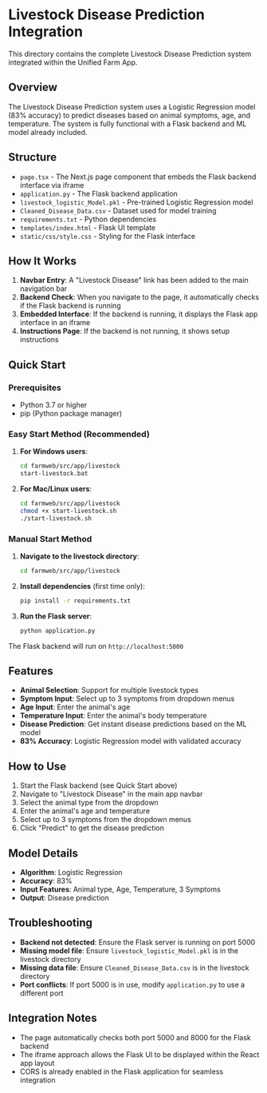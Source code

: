 # Livestock Disease Prediction Integration

This directory contains the complete Livestock Disease Prediction system integrated within the Unified Farm App.

## Overview

The Livestock Disease Prediction system uses a Logistic Regression model (83% accuracy) to predict diseases based on animal symptoms, age, and temperature. The system is fully functional with a Flask backend and ML model already included.

## Structure

- `page.tsx` - The Next.js page component that embeds the Flask backend interface via iframe
- `application.py` - The Flask backend application
- `livestock_logistic_Model.pkl` - Pre-trained Logistic Regression model
- `Cleaned_Disease_Data.csv` - Dataset used for model training
- `requirements.txt` - Python dependencies
- `templates/index.html` - Flask UI template
- `static/css/style.css` - Styling for the Flask interface

## How It Works

1. **Navbar Entry**: A "Livestock Disease" link has been added to the main navigation bar
2. **Backend Check**: When you navigate to the page, it automatically checks if the Flask backend is running
3. **Embedded Interface**: If the backend is running, it displays the Flask app interface in an iframe
4. **Instructions Page**: If the backend is not running, it shows setup instructions

## Quick Start

### Prerequisites

- Python 3.7 or higher
- pip (Python package manager)

### Easy Start Method (Recommended)

1. **For Windows users**:
   ```bash
   cd farmweb/src/app/livestock
   start-livestock.bat
   ```

2. **For Mac/Linux users**:
   ```bash
   cd farmweb/src/app/livestock
   chmod +x start-livestock.sh
   ./start-livestock.sh
   ```

### Manual Start Method

1. **Navigate to the livestock directory**:
   ```bash
   cd farmweb/src/app/livestock
   ```

2. **Install dependencies** (first time only):
   ```bash
   pip install -r requirements.txt
   ```

3. **Run the Flask server**:
   ```bash
   python application.py
   ```

The Flask backend will run on `http://localhost:5000`

## Features

- **Animal Selection**: Support for multiple livestock types
- **Symptom Input**: Select up to 3 symptoms from dropdown menus
- **Age Input**: Enter the animal's age
- **Temperature Input**: Enter the animal's body temperature
- **Disease Prediction**: Get instant disease predictions based on the ML model
- **83% Accuracy**: Logistic Regression model with validated accuracy

## How to Use

1. Start the Flask backend (see Quick Start above)
2. Navigate to "Livestock Disease" in the main app navbar
3. Select the animal type from the dropdown
4. Enter the animal's age and temperature
5. Select up to 3 symptoms from the dropdown menus
6. Click "Predict" to get the disease prediction

## Model Details

- **Algorithm**: Logistic Regression
- **Accuracy**: 83%
- **Input Features**: Animal type, Age, Temperature, 3 Symptoms
- **Output**: Disease prediction

## Troubleshooting

- **Backend not detected**: Ensure the Flask server is running on port 5000
- **Missing model file**: Ensure `livestock_logistic_Model.pkl` is in the livestock directory
- **Missing data file**: Ensure `Cleaned_Disease_Data.csv` is in the livestock directory
- **Port conflicts**: If port 5000 is in use, modify `application.py` to use a different port

## Integration Notes

- The page automatically checks both port 5000 and 8000 for the Flask backend
- The iframe approach allows the Flask UI to be displayed within the React app layout
- CORS is already enabled in the Flask application for seamless integration
